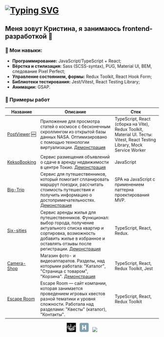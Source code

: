# [![Typing SVG](https://readme-typing-svg.demolab.com?font=Fira+Code&weight=800&size=30&pause=1000&color=1A5C79&width=435&lines=Hello%2C+world!%F0%9F%A4%96)](https://git.io/typing-svg)

## Меня зовут Кристина, я занимаюсь frontend-разработкой 🚀

### 🔧  Мои навыки:

- **Программирование:** JavaScript/TypeScript + React;
- **Вёрстка и стилизация:** Sass (SCSS-syntax), PUG,  Material UI, BEM, следование Pixel Perfect;
- **Управление состоянием, формы:** Redux Toolkit, React Hook Form;
- **Библиотеки тестирования:** Jest/Vitest, React Testing Library;
- **Анимации:** GSAP.

### 💾 Примеры работ


| Название        | Описание          | Стек  |
| ------------- | ------------- | ----- |
| [PostViewer](https://github.com/Doc-Kristen/post-viewer) 🆕| Приложение для просмотра статей о космосе с бесконечным скроллингом из открытой базы данных NASA. Оптимизировано с помощью технологии виртуализации. [Демонстрация](https://post-viewer-six.vercel.app/)|  TypeScript, React (сборка на Vite), Redux Toolkit, Material UI. Тесты: Vitest, React Testing Library, Mock Service Worker|
| [KeksoBooking](https://github.com/Doc-Kristen/959701-keksobooking-25) | Сервис размещения объявлений о сдаче в аренду недвижимости в центре Токио. [Демонстрация](https://doc-kristen.github.io/959701-keksobooking-25/)| JavaScript|
| [Big-Trip](https://github.com/Doc-Kristen/959701-big-trip-17) | Сервис для путешественников, который помогает спланировать маршрут поездки, рассчитать стоимость путешествия и получить информацию о достопримечательностях. [Демонстрация](https://doc-kristen-big-trip-17.vercel.app/)|SPA на JavaScript с применением паттерна проектирования MVP.|
| [Six-sities](https://github.com/Doc-Kristen/959701-six-cities-10) |  Сервис аренды жилья для путешественников. Функционал: выбор города, получение актуального списка квартир и сортировка, возможность добавить жилье в избранное и оставлять отзывы после регистрации. [Демонстрация](https://959701-six-cities-10-nmch.vercel.app/)|TypeScript, React, Redux. |
| [Camera-Shop](https://github.com/Doc-Kristen/Camera_shop) | Магазин фото- и видеоаппаратов. Разделы, над которыми работала: "Каталог", "Страница с товаром", "Корзина". [Демонстрация](https://mishchenko-camera-shop.vercel.app)|TypeScript, React, Redux Toolkit, Jest |
| [Escape Room](https://github.com/Doc-Kristen/grading) | Escape Room — сайт компании, которая занимается проведением игровых квестов разной тематики и уровня сложности. Работала над разделами: "Квесты" (каталог), "Контакты". | TypeScript, React, Redux Toolkit|


<p align="center">
<a href="https://htmlacademy.ru/profile/id959701"><img height="30" src="html-academy.png"></a>&nbsp;&nbsp;
<a href="https://career.habr.com/doc-kristen"><img height="30" src="habr.svg"></a>&nbsp;&nbsp;
<a href="https://www.codewars.com/users/Doc_Doc/"><img height="30" src="https://www.codewars.com/users/Doc_Doc/badges/micro"></a>  
</p>
